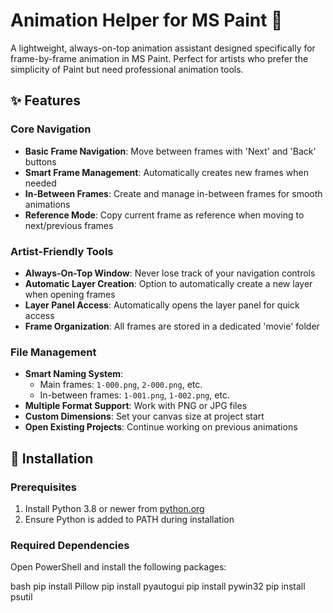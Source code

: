# Animation Helper for MS Paint 🎨

A lightweight, always-on-top animation assistant designed specifically for frame-by-frame animation in MS Paint. Perfect for artists who prefer the simplicity of Paint but need professional animation tools.

## ✨ Features

### Core Navigation
- **Basic Frame Navigation**: Move between frames with 'Next' and 'Back' buttons
- **Smart Frame Management**: Automatically creates new frames when needed
- **In-Between Frames**: Create and manage in-between frames for smooth animations
- **Reference Mode**: Copy current frame as reference when moving to next/previous frames

### Artist-Friendly Tools
- **Always-On-Top Window**: Never lose track of your navigation controls
- **Automatic Layer Creation**: Option to automatically create a new layer when opening frames
- **Layer Panel Access**: Automatically opens the layer panel for quick access
- **Frame Organization**: All frames are stored in a dedicated 'movie' folder

### File Management
- **Smart Naming System**: 
  - Main frames: `1-000.png`, `2-000.png`, etc.
  - In-between frames: `1-001.png`, `1-002.png`, etc.
- **Multiple Format Support**: Work with PNG or JPG files
- **Custom Dimensions**: Set your canvas size at project start
- **Open Existing Projects**: Continue working on previous animations

## 🚀 Installation

### Prerequisites
1. Install Python 3.8 or newer from [python.org](https://python.org)
2. Ensure Python is added to PATH during installation

### Required Dependencies
Open PowerShell and install the following packages:

bash
pip install Pillow
pip install pyautogui
pip install pywin32
pip install psutil